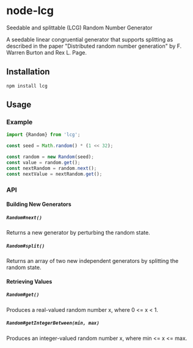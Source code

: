 # node-lcg
Seedable and splittable (LCG) Random Number Generator

A seedable linear congruential generator that supports splitting as
described in the paper "Distributed random number generation" by
F. Warren Burton and Rex L. Page.

## Installation

```
npm install lcg
```

## Usage

### Example

```js
import {Random} from 'lcg';

const seed = Math.random() * (1 << 32);

const random = new Random(seed);
const value = random.get();
const nextRandom = random.next();
const nextValue = nextRandom.get();
```

### API

#### Building New Generators

##### `Random#next()`

Returns a new generator by perturbing the random state.

##### `Random#split()`

Returns an array of two new independent generators by splitting the random state.

#### Retrieving Values

##### `Random#get()`

Produces a real-valued random number x, where 0 <= x < 1.

##### `Random#getIntegerBetween(min, max)`

Produces an integer-valued random number x, where min <= x <= max.
